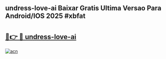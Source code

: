 ## undress-love-ai Baixar Gratis Ultima Versao Para Android/IOS 2025 #xbfat

# <h2><a href="https://ainizakaria.my?title=undress-love-ai&ref=20M">🔗👉 🔴 undress-love-ai</a></h2>

[![acn](https://github.com/user-attachments/assets/0f9c940e-d8b0-45ae-aac7-cd30a18b3e1c)](https://ainizakaria.my?title=undress-love-ai&ref=20M)

